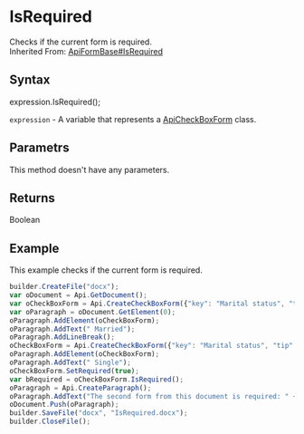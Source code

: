 # IsRequired

Checks if the current form is required.<br>Inherited From: [ApiFormBase#IsRequired](../../ApiFormBase/Methods/IsRequired.md)

## Syntax

expression.IsRequired();

`expression` - A variable that represents a [ApiCheckBoxForm](../ApiCheckBoxForm.md) class.

## Parametrs

This method doesn't have any parameters.

## Returns

Boolean

## Example

This example checks if the current form is required.

```javascript
builder.CreateFile("docx");
var oDocument = Api.GetDocument();
var oCheckBoxForm = Api.CreateCheckBoxForm({"key": "Marital status", "tip": "Specify your marital status", "placeholder": "Marital status", "radio": true});
var oParagraph = oDocument.GetElement(0);
oParagraph.AddElement(oCheckBoxForm);
oParagraph.AddText(" Married");
oParagraph.AddLineBreak();
oCheckBoxForm = Api.CreateCheckBoxForm({"key": "Marital status", "tip": "Specify your marital status", "placeholder": "Marital status", "radio": true});
oParagraph.AddElement(oCheckBoxForm);
oParagraph.AddText(" Single");
oCheckBoxForm.SetRequired(true);
var bRequired = oCheckBoxForm.IsRequired();
oParagraph = Api.CreateParagraph();
oParagraph.AddText("The second form from this document is required: " + bRequired);
oDocument.Push(oParagraph);
builder.SaveFile("docx", "IsRequired.docx");
builder.CloseFile();
```